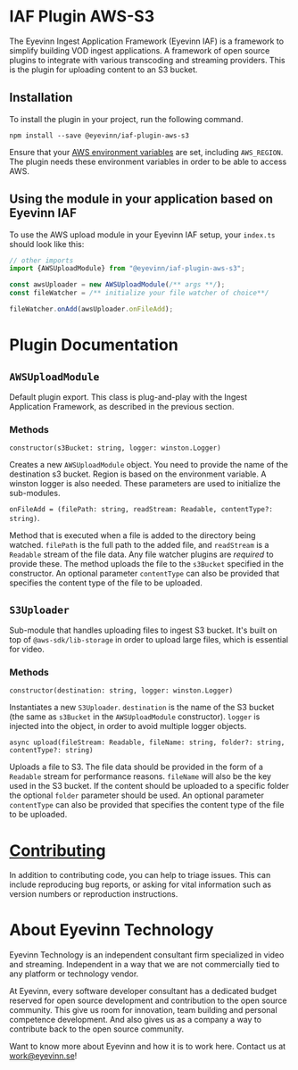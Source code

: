 # IAF Plugin AWS-S3

The Eyevinn Ingest Application Framework (Eyevinn IAF) is a framework to simplify building VOD ingest applications. A framework of open source plugins to integrate with various transcoding and streaming providers. This is the plugin for uploading content to an S3 bucket.

## Installation

To install the plugin in your project, run the following command.

```
npm install --save @eyevinn/iaf-plugin-aws-s3
```
Ensure that your [AWS environment variables](https://docs.aws.amazon.com/cli/latest/userguide/cli-configure-envvars.html) are set, including `AWS_REGION`. The plugin needs these environment variables in order to be able to access AWS.

## Using the module in your application based on Eyevinn IAF

To use the AWS upload module in your Eyevinn IAF setup, your `index.ts` should look like this:

```TypeScript
// other imports
import {AWSUploadModule} from "@eyevinn/iaf-plugin-aws-s3";

const awsUploader = new AWSUploadModule(/** args **/);
const fileWatcher = /** initialize your file watcher of choice**/

fileWatcher.onAdd(awsUploader.onFileAdd);
```

# Plugin Documentation

## `AWSUploadModule`

Default plugin export. This class is plug-and-play with the Ingest Application Framework, as described in the previous section.

### Methods

`constructor(s3Bucket: string, logger: winston.Logger)`

Creates a new `AWSUploadModule` object. You need to provide the name of the destination s3 bucket. Region is based on the environment variable. A winston logger is also needed. These parameters are used to initialize the sub-modules.

`onFileAdd = (filePath: string, readStream: Readable, contentType?: string)`.

Method that is executed when a file is added to the directory being watched. `filePath` is the full path to the added file, and `readStream` is a `Readable` stream of the file data. Any file watcher plugins are *required* to provide these. The method uploads the file to the `s3Bucket` specified in the constructor. An optional parameter `contentType` can also be provided that specifies the content type of the file to be uploaded.

## `S3Uploader`

Sub-module that handles uploading files to ingest S3 bucket. It's built on top of `@aws-sdk/lib-storage` in order to upload large files, which is essential for video.

### Methods

`constructor(destination: string, logger: winston.Logger)`

Instantiates a new `S3Uploader`. `destination` is the name of the S3 bucket (the same as `s3Bucket` in the `AWSUploadModule` constructor). `logger` is injected into the object, in order to avoid multiple logger objects.

`async upload(fileStream: Readable, fileName: string, folder?: string, contentType?: string)`

Uploads a file to S3. The file data should be provided in the form of a `Readable` stream for performance reasons. `fileName` will also be the key used in the S3 bucket. If the content should be uploaded to a specific folder the optional `folder` parameter should be used. An optional parameter `contentType` can also be provided that specifies the content type of the file to be uploaded.

# [Contributing](CONTRIBUTING.md)

In addition to contributing code, you can help to triage issues. This can include reproducing bug reports, or asking for vital information such as version numbers or reproduction instructions.

# About Eyevinn Technology

Eyevinn Technology is an independent consultant firm specialized in video and streaming. Independent in a way that we are not commercially tied to any platform or technology vendor.

At Eyevinn, every software developer consultant has a dedicated budget reserved for open source development and contribution to the open source community. This give us room for innovation, team building and personal competence development. And also gives us as a company a way to contribute back to the open source community.

Want to know more about Eyevinn and how it is to work here. Contact us at work@eyevinn.se!

